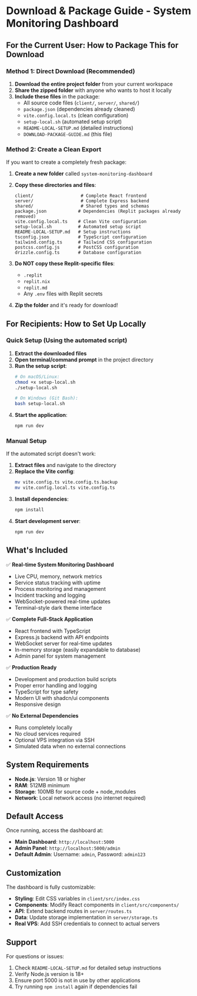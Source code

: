 # Download & Package Guide - System Monitoring Dashboard

## For the Current User: How to Package This for Download

### Method 1: Direct Download (Recommended)
1. **Download the entire project folder** from your current workspace
2. **Share the zipped folder** with anyone who wants to host it locally
3. **Include these files** in the package:
   - All source code files (`client/`, `server/`, `shared/`)
   - `package.json` (dependencies already cleaned)
   - `vite.config.local.ts` (clean configuration)
   - `setup-local.sh` (automated setup script)
   - `README-LOCAL-SETUP.md` (detailed instructions)
   - `DOWNLOAD-PACKAGE-GUIDE.md` (this file)

### Method 2: Create a Clean Export
If you want to create a completely fresh package:

1. **Create a new folder** called `system-monitoring-dashboard`
2. **Copy these directories and files**:
   ```
   client/                  # Complete React frontend
   server/                  # Complete Express backend  
   shared/                  # Shared types and schemas
   package.json            # Dependencies (Replit packages already removed)
   vite.config.local.ts    # Clean Vite configuration
   setup-local.sh          # Automated setup script
   README-LOCAL-SETUP.md   # Setup instructions
   tsconfig.json           # TypeScript configuration
   tailwind.config.ts      # Tailwind CSS configuration  
   postcss.config.js       # PostCSS configuration
   drizzle.config.ts       # Database configuration
   ```

3. **Do NOT copy these Replit-specific files**:
   - `.replit`
   - `replit.nix`
   - `replit.md`
   - Any `.env` files with Replit secrets

4. **Zip the folder** and it's ready for download!

## For Recipients: How to Set Up Locally

### Quick Setup (Using the automated script)
1. **Extract the downloaded files**
2. **Open terminal/command prompt** in the project directory
3. **Run the setup script**:
   ```bash
   # On macOS/Linux:
   chmod +x setup-local.sh
   ./setup-local.sh
   
   # On Windows (Git Bash):
   bash setup-local.sh
   ```
4. **Start the application**:
   ```bash
   npm run dev
   ```

### Manual Setup
If the automated script doesn't work:

1. **Extract files** and navigate to the directory
2. **Replace the Vite config**:
   ```bash
   mv vite.config.ts vite.config.ts.backup
   mv vite.config.local.ts vite.config.ts
   ```
3. **Install dependencies**:
   ```bash
   npm install
   ```
4. **Start development server**:
   ```bash
   npm run dev
   ```

## What's Included

✅ **Real-time System Monitoring Dashboard**
- Live CPU, memory, network metrics
- Service status tracking with uptime
- Process monitoring and management
- Incident tracking and logging
- WebSocket-powered real-time updates
- Terminal-style dark theme interface

✅ **Complete Full-Stack Application**
- React frontend with TypeScript
- Express.js backend with API endpoints
- WebSocket server for real-time updates
- In-memory storage (easily expandable to database)
- Admin panel for system management

✅ **Production Ready**
- Development and production build scripts
- Proper error handling and logging
- TypeScript for type safety
- Modern UI with shadcn/ui components
- Responsive design

✅ **No External Dependencies**
- Runs completely locally
- No cloud services required
- Optional VPS integration via SSH
- Simulated data when no external connections

## System Requirements

- **Node.js**: Version 18 or higher
- **RAM**: 512MB minimum
- **Storage**: 100MB for source code + node_modules
- **Network**: Local network access (no internet required)

## Default Access

Once running, access the dashboard at:
- **Main Dashboard**: `http://localhost:5000`
- **Admin Panel**: `http://localhost:5000/admin`
- **Default Admin**: Username: `admin`, Password: `admin123`

## Customization

The dashboard is fully customizable:
- **Styling**: Edit CSS variables in `client/src/index.css`
- **Components**: Modify React components in `client/src/components/`
- **API**: Extend backend routes in `server/routes.ts`
- **Data**: Update storage implementation in `server/storage.ts`
- **Real VPS**: Add SSH credentials to connect to actual servers

## Support

For questions or issues:
1. Check `README-LOCAL-SETUP.md` for detailed setup instructions
2. Verify Node.js version is 18+
3. Ensure port 5000 is not in use by other applications
4. Try running `npm install` again if dependencies fail